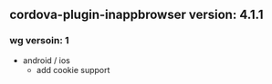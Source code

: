 ## cordova-plugin-inappbrowser version: 4.1.1

### wg versoin: 1

- android / ios
  * add cookie support
